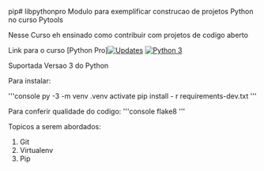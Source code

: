 
pip# libpythonpro
Modulo para exemplificar construcao de projetos Python no curso Pytools

Nesse Curso eh ensinado como contribuir com projetos de codigo aberto

Link para o curso [Python Pro][![Updates](https://pyup.io/repos/github/fabio1008/libpythonpro/shield.svg)](https://pyup.io/repos/github/fabio1008/libpythonpro/)
[![Python 3](https://pyup.io/repos/github/fabio1008/libpythonpro/python-3-shield.svg)](https://pyup.io/repos/github/fabio1008/libpythonpro/)

Suportada Versao 3 do Python

Para instalar:

'''console
py -3 -m venv .venv
activate
pip install - r requirements-dev.txt
'''

Para conferir qualidade do codigo:
'''console
flake8
'''

Topicos a serem abordados:
1. Git
2. Virtualenv
3. Pip
